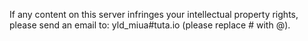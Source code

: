 If any content on this server infringes your intellectual property rights, please send an email to: yld_miua#tuta.io (please replace # with @).